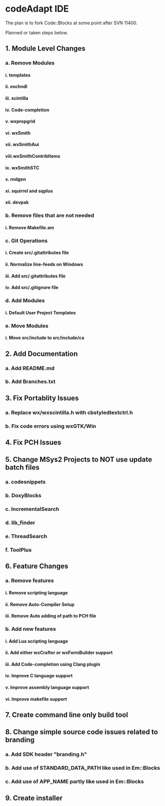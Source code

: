 # codeAdapt IDE

The plan is to fork Code::Blocks at some point after SVN 11400.

Planned or taken steps below.

##  1. Module Level Changes
###    a. Remove Modules
####      i.   templates
####      ii.  exchndl
####      iii. scintilla
####      iv.  Code-completion
####      v.   wxpropgrid
####      vi.  wxSmith
####      vii. wxSmithAui
####      viii.wxSmithContribItems
####      ix.  wxSmithSTC
####      x.   rndgen
####      xi.  squirrel and sqplus
####      xii. devpak
###    b. Remove files that are not needed
####      i.   Remove Makefile.am
###    c. Git Operations
####      i.   Create src/.gitattributes file
####      ii.  Normalize line-feeds on Windows
####      iii. Add src/.gitattributes file
####      iv.  Add src/.gitignore file
###    d. Add Modules
####      i.   Default User Project Templates
###    e. Move Modules
####      i.   Move src/include to src/include/ca

##  2. Add Documentation
###    a. Add README.md
###    b. Add Branches.txt

##  3. Fix Portablity Issues
###    a. Replace wx/wxscintilla.h with cbstyledtextctrl.h
###    b. Fix code errors using wxGTK/Win

##  4. Fix PCH Issues

##  5. Change MSys2 Projects to NOT use update batch files
###    a. codesnippets
###    b. DoxyBlocks
###    c. IncrementalSearch
###    d. lib_finder
###    e. ThreadSearch
###    f. ToolPlus

##  6. Feature Changes
###    a. Remove features
####      i.   Remove scripting language
####      ii.  Remove Auto-Compiler Setup
####      iii. Remove Auto adding of path to PCH file
###    b. Add new features
####      i.   Add Lua scripting language
####      ii.  Add either wxCrafter or wxFormBuilder support
####      iii. Add Code-completion using Clang plugin
####      iv.  Improve C language support
####      v.   Improve assembly language support
####      vi.  Improve makefile support

##  7. Create command line only build tool

##  8. Change simple source code issues related to branding
###    a. Add SDK header "branding.h"
###    b. Add use of STANDARD_DATA_PATH like used in Em::Blocks
###    c. Add use of APP_NAME partly like used in Em::Blocks

##  9. Create installer
